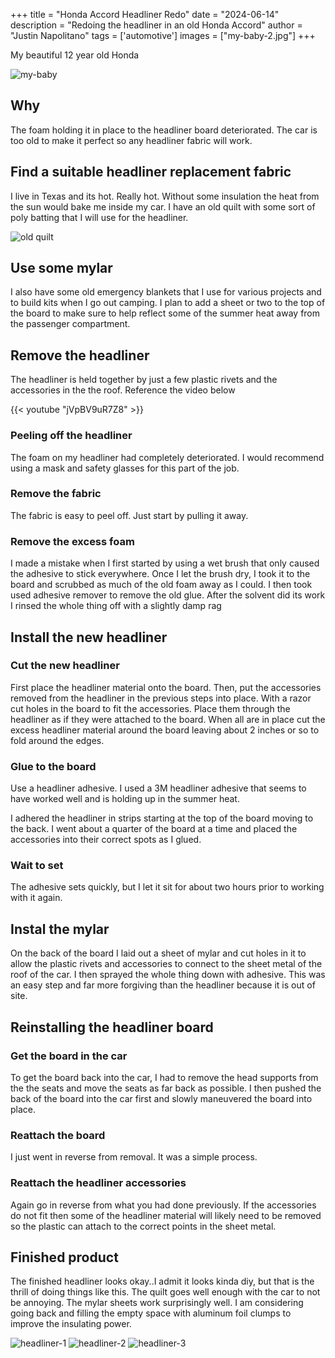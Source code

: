 +++
title =  "Honda Accord Headliner Redo"
date = "2024-06-14"
description = "Redoing the headliner in an old Honda Accord"
author = "Justin Napolitano"
tags = ['automotive']
images = ["my-baby-2.jpg"]
+++

My beautiful 12 year old Honda

![my-baby](./photos/my-baby-2.jpg)

## Why

The foam holding it in place to the headliner board deteriorated. The car is too old to make it perfect so any headliner fabric will work.  


## Find a suitable headliner replacement fabric

I live in Texas and its hot. Really hot.  Without some insulation the heat from the sun would bake me inside my car.  I have an old quilt with some sort of poly batting that I will use for the headliner.

![old quilt](./photos/quilt-1.jpg)

## Use some mylar

I also have some old emergency blankets that I use for various projects and to build kits when I go out camping.  I plan to add a sheet or two to the top of the board to make sure to help reflect some of the summer heat away from the passenger compartment.  

## Remove the headliner

The headliner is held together by just a few plastic rivets and the accessories in the the roof. Reference the video below

<!-- [Headline Removal Link](https://www.youtube.com/watch?v=jVpBV9uR7Z8) -->
{{< youtube "jVpBV9uR7Z8" >}}

### Peeling off the headliner

The foam on my headliner had completely deteriorated. I would recommend using a mask and safety glasses for this part of the job. 

### Remove the fabric

The fabric is easy to peel off.  Just start by pulling it away. 

### Remove the excess foam

I made a mistake when I first started by using a wet brush that only caused the adhesive to stick everywhere. Once I let the brush dry, I took it to the board and scrubbed as much of the old foam away as I could.  I then took used adhesive remover to remove the old glue. After the solvent did its work I rinsed the whole thing off with a slightly damp rag 

## Install the new headliner

### Cut the new headliner

First place the headliner material onto the board.  Then, put the accessories removed from the headliner in the previous steps into place.  With a razor cut holes in the board to fit the accessories. Place them through the headliner as if they were attached to the board.  When all are in place cut the excess headliner material around the board leaving about 2 inches or so to fold around the edges.

### Glue to the board

Use a headliner adhesive. I used a 3M headliner adhesive that seems to have worked well and is holding up in the summer heat.  

I adhered the headliner in strips starting at the top of the board moving to the back. I went about a quarter of the board at a time and placed the accessories into their correct spots as I glued. 

### Wait to set

The adhesive sets quickly, but I let it sit for about two hours prior to working with it again. 

## Instal the mylar

On the back of the board I laid out a sheet of mylar and cut holes in it to allow the plastic rivets and accessories to connect to the sheet metal of the roof of the car. I then sprayed the whole thing down with adhesive.  This was an easy step and far more forgiving than the headliner because it is out of site. 


## Reinstalling the headliner board

### Get the board in the car

To get the board back into the car, I had to remove the head supports from the the seats and move the seats as far back as possible. I then pushed the back of the board into the car first and slowly maneuvered the board into place. 

### Reattach the board

I just went in reverse from removal. It was a simple process. 

### Reattach the headliner accessories

Again go in reverse from what you had done previously.  If the accessories do not fit then some of the headliner material will likely need to be removed so the plastic can attach to the correct points in the sheet metal. 

## Finished product

The finished headliner looks okay..I admit it looks kinda diy, but that is the thrill of doing things like this.  The quilt goes well enough with the car to not be annoying.  The mylar sheets work surprisingly well. I am considering going back and filling the empty space with aluminum foil clumps to improve the insulating power.

![headliner-1](./photos/roof_1.jpg)
![headliner-2](./photos/roof_2.jpg)
![headliner-3](./photos/roof_3.jpg)
